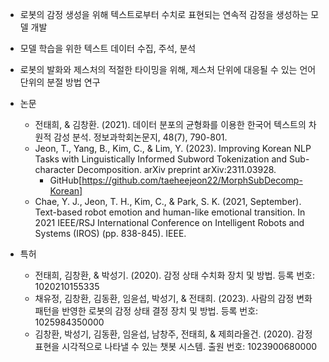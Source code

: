 - 로봇의 감정 생성을 위해 텍스트로부터 수치로 표현되는 연속적 감정을 생성하는 모델 개발
- 모델 학습을 위한 텍스트 데이터 수집, 주석, 분석
- 로봇의 발화와 제스처의 적절한 타이밍을 위해, 제스처 단위에 대응될 수 있는 언어 단위의 분절 방법 연구

- 논문
    * 전태희, & 김창환. (2021). 데이터 분포의 균형화를 이용한 한국어 텍스트의 차원적 감성 분석. 정보과학회논문지, 48(7), 790-801.
    * Jeon, T., Yang, B., Kim, C., & Lim, Y. (2023). Improving Korean NLP Tasks with Linguistically Informed Subword Tokenization and Sub-character Decomposition. arXiv preprint arXiv:2311.03928.
        + GitHub[https://github.com/taeheejeon22/MorphSubDecomp-Korean]
    * Chae, Y. J., Jeon, T. H., Kim, C., & Park, S. K. (2021, September). Text-based robot emotion and human-like emotional transition. In 2021 IEEE/RSJ International Conference on Intelligent Robots and Systems (IROS) (pp. 838-845). IEEE.

- 특허
    * 전태희, 김창환, & 박성기. (2020). 감정 상태 수치화 장치 및 방법.  등록 번호: 1020210155335
    * 채유정, 김창환, 김동환, 임윤섭, 박성기, & 전태희. (2023). 사람의 감정 변화 패턴을 반영한 로봇의 감정 상태 결정 장치 및 방법. 등록 번호: 1025984350000
    * 김창환, 박성기, 김동환, 임윤섭, 남창주, 전태희, & 제희라올건. (2020). 감정표현을 시각적으로 나타낼 수 있는 챗봇 시스템. 출원 번호: 1023900680000